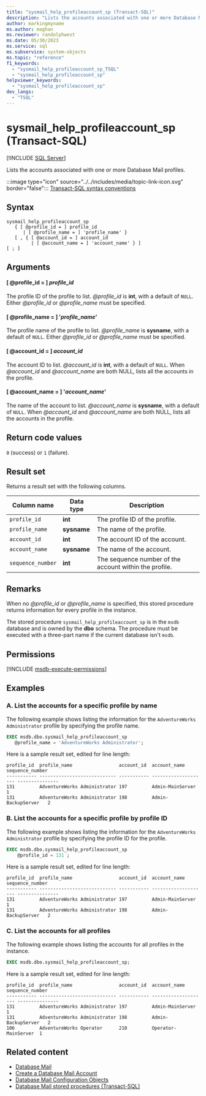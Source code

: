 ```yaml
---
title: "sysmail_help_profileaccount_sp (Transact-SQL)"
description: "Lists the accounts associated with one or more Database Mail profiles."
author: markingmyname
ms.author: maghan
ms.reviewer: randolphwest
ms.date: 05/30/2023
ms.service: sql
ms.subservice: system-objects
ms.topic: "reference"
f1_keywords:
  - "sysmail_help_profileaccount_sp_TSQL"
  - "sysmail_help_profileaccount_sp"
helpviewer_keywords:
  - "sysmail_help_profileaccount_sp"
dev_langs:
  - "TSQL"
---
```

# sysmail_help_profileaccount_sp (Transact-SQL)

[!INCLUDE [SQL Server](../../includes/applies-to-version/sqlserver.md)]

Lists the accounts associated with one or more Database Mail profiles.

:::image type="icon" source="../../includes/media/topic-link-icon.svg" border="false"::: [Transact-SQL syntax conventions](../../t-sql/language-elements/transact-sql-syntax-conventions-transact-sql.md)

## Syntax

```syntaxsql
sysmail_help_profileaccount_sp
   { [ @profile_id = ] profile_id
      | [ @profile_name = ] 'profile_name' }
   [ , { [ @account_id = ] account_id
         | [ @account_name = ] 'account_name' } ]
[ ; ]
```

## Arguments

#### [ @profile_id = ] *profile_id*

The profile ID of the profile to list. *@profile_id* is **int**, with a default of `NULL`. Either *@profile_id* or *@profile_name* must be specified.

#### [ @profile_name = ] '*profile_name*'

The profile name of the profile to list. *@profile_name* is **sysname**, with a default of `NULL`. Either *@profile_id* or *@profile_name* must be specified.

#### [ @account_id = ] *account_id*

The account ID to list. *@account_id* is **int**, with a default of `NULL`. When *@account_id* and *@account_name* are both NULL, lists all the accounts in the profile.

#### [ @account_name = ] '*account_name*'

The name of the account to list. *@account_name* is **sysname**, with a default of `NULL`. When *@account_id* and *@account_name* are both NULL, lists all the accounts in the profile.

## Return code values

`0` (success) or `1` (failure).

## Result set

Returns a result set with the following columns.

| Column name | Data type | Description |
| --- | --- | --- |
| `profile_id` | **int** | The profile ID of the profile. |
| `profile_name` | **sysname** | The name of the profile. |
| `account_id` | **int** | The account ID of the account. |
| `account_name` | **sysname** | The name of the account. |
| `sequence_number` | **int** | The sequence number of the account within the profile. |

## Remarks

When no *@profile_id* or *@profile_name* is specified, this stored procedure returns information for every profile in the instance.

The stored procedure `sysmail_help_profileaccount_sp` is in the `msdb` database and is owned by the **dbo** schema. The procedure must be executed with a three-part name if the current database isn't `msdb`.

## Permissions

[!INCLUDE [msdb-execute-permissions](../../includes/msdb-execute-permissions.md)]

## Examples

### A. List the accounts for a specific profile by name

The following example shows listing the information for the `AdventureWorks Administrator` profile by specifying the profile name.

```sql
EXEC msdb.dbo.sysmail_help_profileaccount_sp
   @profile_name = 'AdventureWorks Administrator';
```

Here is a sample result set, edited for line length:

```output
profile_id  profile_name                 account_id  account_name         sequence_number
----------- ---------------------------- ----------- -------------------- ---------------
131         AdventureWorks Administrator 197         Admin-MainServer     1
131         AdventureWorks Administrator 198         Admin-BackupServer   2
```

### B. List the accounts for a specific profile by profile ID

The following example shows listing the information for the `AdventureWorks Administrator` profile by specifying the profile ID for the profile.

```sql
EXEC msdb.dbo.sysmail_help_profileaccount_sp
    @profile_id = 131 ;
```

Here is a sample result set, edited for line length:

```output
profile_id  profile_name                 account_id  account_name         sequence_number
----------- ---------------------------- ----------- -------------------- ---------------
131         AdventureWorks Administrator 197         Admin-MainServer     1
131         AdventureWorks Administrator 198         Admin-BackupServer   2
```

### C. List the accounts for all profiles

The following example shows listing the accounts for all profiles in the instance.

```sql
EXEC msdb.dbo.sysmail_help_profileaccount_sp;
```

Here is a sample result set, edited for line length:

```output
profile_id  profile_name                 account_id  account_name         sequence_number
----------- ---------------------------- ----------- -------------------- ---------------
131         AdventureWorks Administrator 197         Admin-MainServer     1
131         AdventureWorks Administrator 198         Admin-BackupServer   2
106         AdventureWorks Operator      210         Operator-MainServer  1
```

## Related content

- [Database Mail](../database-mail/database-mail.md)
- [Create a Database Mail Account](../database-mail/create-a-database-mail-account.md)
- [Database Mail Configuration Objects](../database-mail/database-mail-configuration-objects.md)
- [Database Mail stored procedures (Transact-SQL)](database-mail-stored-procedures-transact-sql.md)
